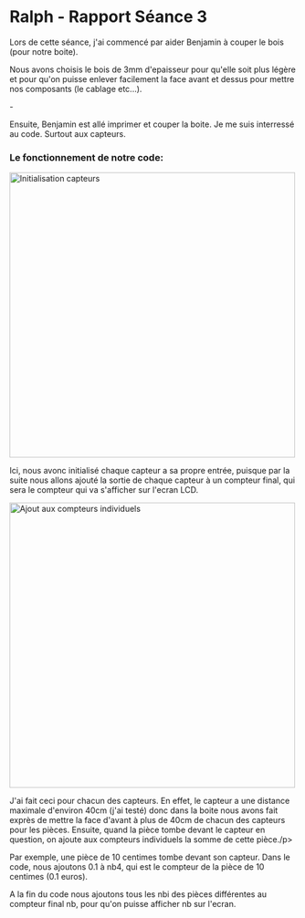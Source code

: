 <h1>Ralph - Rapport Séance 3</h1>	

<p> Lors de cette séance, j'ai commencé par aider Benjamin à couper le bois (pour notre boite).</p>
<p> Nous avons choisis le bois de 3mm d'epaisseur pour qu'elle soit plus légère et pour qu'on puisse enlever facilement la face avant et dessus pour mettre nos composants (le cablage etc...).</p>
<p> - </p>
<p> Ensuite, Benjamin est allé imprimer et couper la boite. Je me suis interressé au code. Surtout aux capteurs. </p>
<h3> Le fonctionnement de notre code: </h3>
<img src="../../Images/CodeCaptuer1.png" alt="Initialisation capteurs" height="500"/></p>
<p>Ici, nous avonc initialisé chaque capteur a sa propre entrée, puisque par la suite nous allons ajouté la sortie de chaque capteur à un compteur final, qui sera le compteur qui va s'afficher sur l'ecran LCD.</p>
<img src="../../Images/CodeCaptuer2.png" alt="Ajout aux compteurs individuels" height="500"/></p>
<p> J'ai fait ceci pour chacun des capteurs. En effet, le capteur a une distance maximale d'environ 40cm (j'ai testé) donc dans la boite nous avons fait exprès de mettre la face d'avant à plus de 40cm de chacun des capteurs pour les pièces. Ensuite, quand la pièce tombe devant le capteur en question, on ajoute aux compteurs individuels la somme de cette pièce./p>
<p>Par exemple, une pièce de 10 centimes tombe devant son capteur. Dans le code, nous ajoutons 0.1 à nb4, qui est le compteur de la pièce de 10 centimes (0.1 euros). </p>
<p> A la fin du code nous ajoutons tous les nbi des pièces différentes au compteur final nb, pour qu'on puisse afficher nb  sur l'ecran. </p>

